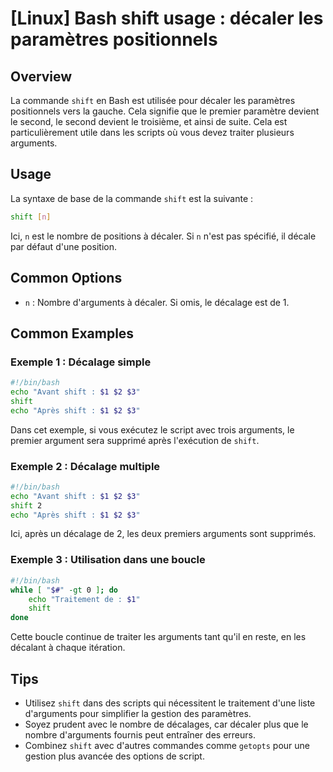 # [Linux] Bash shift usage : décaler les paramètres positionnels

## Overview
La commande `shift` en Bash est utilisée pour décaler les paramètres positionnels vers la gauche. Cela signifie que le premier paramètre devient le second, le second devient le troisième, et ainsi de suite. Cela est particulièrement utile dans les scripts où vous devez traiter plusieurs arguments.

## Usage
La syntaxe de base de la commande `shift` est la suivante :

```bash
shift [n]
```

Ici, `n` est le nombre de positions à décaler. Si `n` n'est pas spécifié, il décale par défaut d'une position.

## Common Options
- `n` : Nombre d'arguments à décaler. Si omis, le décalage est de 1.

## Common Examples

### Exemple 1 : Décalage simple
```bash
#!/bin/bash
echo "Avant shift : $1 $2 $3"
shift
echo "Après shift : $1 $2 $3"
```
Dans cet exemple, si vous exécutez le script avec trois arguments, le premier argument sera supprimé après l'exécution de `shift`.

### Exemple 2 : Décalage multiple
```bash
#!/bin/bash
echo "Avant shift : $1 $2 $3"
shift 2
echo "Après shift : $1 $2 $3"
```
Ici, après un décalage de 2, les deux premiers arguments sont supprimés.

### Exemple 3 : Utilisation dans une boucle
```bash
#!/bin/bash
while [ "$#" -gt 0 ]; do
    echo "Traitement de : $1"
    shift
done
```
Cette boucle continue de traiter les arguments tant qu'il en reste, en les décalant à chaque itération.

## Tips
- Utilisez `shift` dans des scripts qui nécessitent le traitement d'une liste d'arguments pour simplifier la gestion des paramètres.
- Soyez prudent avec le nombre de décalages, car décaler plus que le nombre d'arguments fournis peut entraîner des erreurs.
- Combinez `shift` avec d'autres commandes comme `getopts` pour une gestion plus avancée des options de script.